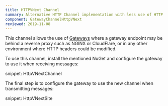 ```yaml
---
title: HTTPVNext Channel
summary: Alternative HTTP Channel implementation with less use of HTTP Headers
component: GatewayChannelHttpVNext
reviewed: 2019-11-08
---
```


This channel allows the use of [Gateways](/nservicebus/gateway/) where a gateway endpoint may be behind a reverse proxy such as NGINX or CloudFlare, or in any other environment where HTTP headers could be modified.

To use this channel, install the mentioned NuGet and configure the gateway to use it when receiving messages:

snippet: HttpVNextChannel

The final step is to configure the gateway to use the new channel when transmitting messages:

snippet: HttpVNextSite
